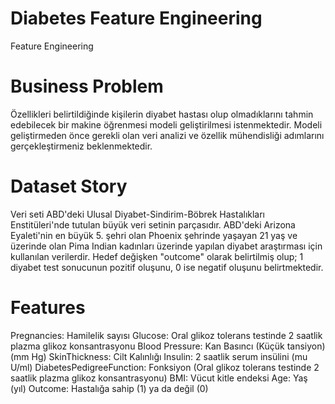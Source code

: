 # Diabetes Feature Engineering
Feature Engineering

# Business Problem

Özellikleri belirtildiğinde kişilerin diyabet hastası olup olmadıklarını tahmin
edebilecek bir makine öğrenmesi modeli geliştirilmesi istenmektedir. Modeli
geliştirmeden önce gerekli olan veri analizi ve özellik mühendisliği adımlarını
gerçekleştirmeniz beklenmektedir.

# Dataset Story

Veri seti ABD'deki Ulusal Diyabet-Sindirim-Böbrek Hastalıkları Enstitüleri'nde tutulan büyük veri setinin parçasıdır. ABD'deki
Arizona Eyaleti'nin en büyük 5. şehri olan Phoenix şehrinde yaşayan 21 yaş ve üzerinde olan Pima Indian kadınları üzerinde
yapılan diyabet araştırması için kullanılan verilerdir.
Hedef değişken "outcome" olarak belirtilmiş olup; 1 diyabet test sonucunun pozitif oluşunu, 0 ise negatif oluşunu belirtmektedir.

# Features

Pregnancies: Hamilelik sayısı
Glucose: Oral glikoz tolerans testinde 2 saatlik plazma glikoz konsantrasyonu
Blood Pressure: Kan Basıncı (Küçük tansiyon) (mm Hg)
SkinThickness: Cilt Kalınlığı
Insulin: 2 saatlik serum insülini (mu U/ml)
DiabetesPedigreeFunction: Fonksiyon (Oral glikoz tolerans testinde 2 saatlik plazma glikoz konsantrasyonu)
BMI: Vücut kitle endeksi
Age: Yaş (yıl)
Outcome: Hastalığa sahip (1) ya da değil (0)
